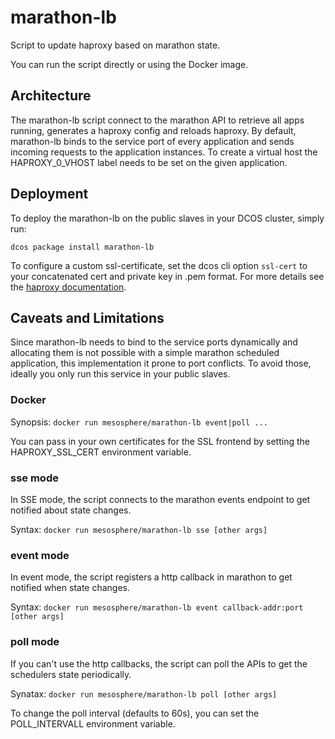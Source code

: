 # marathon-lb
Script to update haproxy based on marathon state.

You can run the script directly or using the Docker image.

## Architecture
The marathon-lb script connect to the marathon API to retrieve all apps
running, generates a haproxy config and reloads haproxy.
By default, marathon-lb binds to the service port of every application and
sends incoming requests to the application instances.
To create a virtual host the HAPROXY_0_VHOST label needs to be set on the
given application.

## Deployment
To deploy the marathon-lb on the public slaves in your DCOS cluster,
simply run:

```
dcos package install marathon-lb
```

To configure a custom ssl-certificate, set the dcos cli option `ssl-cert`
to your concatenated cert and private key in .pem format. For more details
see the [haproxy documentation](https://cbonte.github.io/haproxy-dconv/configuration-1.7.html#crt (Bind options)).

## Caveats and Limitations
Since marathon-lb needs to bind to the service ports dynamically and allocating
them is not possible with a simple marathon scheduled application, this
implementation it prone to port conflicts. To avoid those, ideally you only run
this service in your public slaves.

### Docker
Synopsis: `docker run mesosphere/marathon-lb event|poll ...`

You can pass in your own certificates for the SSL frontend by setting
the HAPROXY_SSL_CERT environment variable.

### sse mode
In SSE mode, the script connects to the marathon events endpoint to get
notified about state changes.

Syntax: `docker run mesosphere/marathon-lb sse [other args]`

### event mode
In event mode, the script registers a http callback in marathon to get
notified when state changes.

Syntax: `docker run mesosphere/marathon-lb event callback-addr:port [other args]`

### poll mode
If you can't use the http callbacks, the script can poll the APIs to get
the schedulers state periodically.

Synatax: `docker run mesosphere/marathon-lb poll [other args]`

To change the poll interval (defaults to 60s), you can set the POLL_INTERVALL
environment variable.
